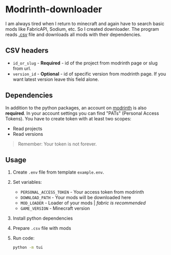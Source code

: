 # Modrinth-downloader

I am always tired when I return to minecraft and again have to search basic mods like FabricAPI, Sodium, etc. So I created downloader. The program reads [.csv](https://en.wikipedia.org/wiki/Comma-separated_values) file and downloads all mods with their dependencies.

## CSV headers

- `id_or_slug` - **Required** - id of the project from modrinth page or slug from url.
- `version_id` - **Optional** - id of specific version from modrinth page. If you want latest version leave this field alone.

## Dependencies

In addition to the python packages, an account on [modrinth](https://modrinth.com/) is also **required**. In your account settings you can find "PATs" (Personal Access Tokens). You have to create token with at least two scopes:

- Read projects
- Read versions

> Remember: Your token is not forever.

## Usage

1. Create `.env` file from template `example.env`.
2. Set variables:

   - `PERSONAL_ACCESS_TOKEN` - Your access token from modrinth
   - `DOWNLOAD_PATH` - Your mods will be downloaded here
   - `MOD_LOADER` - Loader of your mods | _fabric is recommended_
   - `GAME_VERSION` - Minecraft version

3. Install python dependencies
4. Prepare `.csv` file with mods
5. Run code:

   ```bash
   python -m tui
   ```

